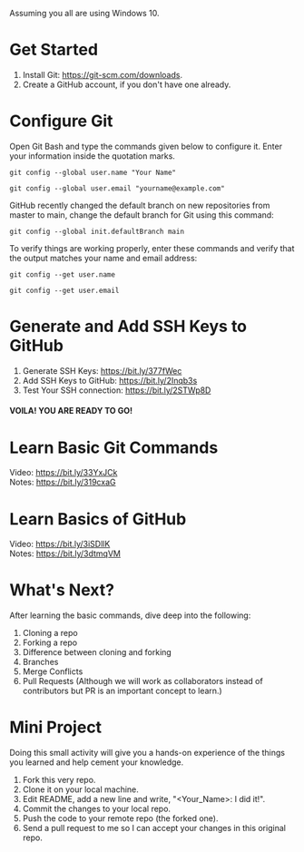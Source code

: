 Assuming you all are using Windows 10.

# Get Started

1. Install Git: https://git-scm.com/downloads.
2. Create a GitHub account, if you don't have one already.

# Configure Git

Open Git Bash and type the commands given below to configure it. Enter your information inside the quotation marks.
```
git config --global user.name "Your Name"
```
```
git config --global user.email "yourname@example.com"
```

GitHub recently changed the default branch on new repositories from master to main, change the default branch for Git using this command:

```
git config --global init.defaultBranch main
```

To verify things are working properly, enter these commands and verify that the output matches your name and email address:

```
git config --get user.name
```
```
git config --get user.email
```

# Generate and Add SSH Keys to GitHub

1. Generate SSH Keys: https://bit.ly/377fWec
2. Add SSH Keys to GitHub: https://bit.ly/2Inqb3s
3. Test Your SSH connection: https://bit.ly/2STWp8D

#### VOILA! YOU ARE READY TO GO!

# Learn Basic Git Commands

Video: https://bit.ly/33YxJCk<br />
Notes: https://bit.ly/319cxaG


# Learn Basics of GitHub

Video: https://bit.ly/3iSDllK<br />
Notes: https://bit.ly/3dtmqVM

# What's Next?

After learning the basic commands, dive deep into the following:

1. Cloning a repo
2. Forking a repo 
3. Difference between cloning and forking
4. Branches
5. Merge Conflicts
6. Pull Requests (Although we will work as collaborators instead of contributors but PR is an important concept to learn.)

# Mini Project

Doing this small activity will give you a hands-on experience of the things you learned
and help cement your knowledge.

1. Fork this very repo.
2. Clone it on your local machine.
3. Edit README, add a new line and write, "<Your_Name>: I did it!".
4. Commit the changes to your local repo.
5. Push the code to your remote repo (the forked one).
6. Send a pull request to me so I can accept your changes in this original repo.
